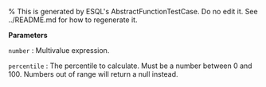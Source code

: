 % This is generated by ESQL's AbstractFunctionTestCase. Do no edit it. See ../README.md for how to regenerate it.

**Parameters**

`number`
:   Multivalue expression.

`percentile`
:   The percentile to calculate. Must be a number between 0 and 100. Numbers out of range will return a null instead.

